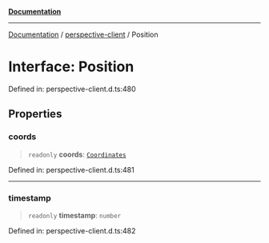 [**Documentation**](../../index.md)

***

[Documentation](../../index.md) / [perspective-client](../index.md) / Position

# Interface: Position

Defined in: perspective-client.d.ts:480

## Properties

### coords

> `readonly` **coords**: [`Coordinates`](Coordinates.md)

Defined in: perspective-client.d.ts:481

***

### timestamp

> `readonly` **timestamp**: `number`

Defined in: perspective-client.d.ts:482
